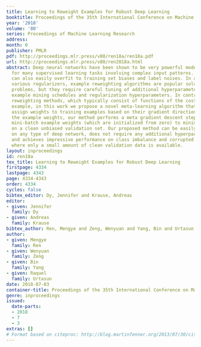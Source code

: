 ```yaml
---
title: Learning to Reweight Examples for Robust Deep Learning
booktitle: Proceedings of the 35th International Conference on Machine Learning
year: '2018'
volume: '80'
series: Proceedings of Machine Learning Research
address: 
month: 0
publisher: PMLR
pdf: http://proceedings.mlr.press/v80/ren18a/ren18a.pdf
url: http://proceedings.mlr.press/v80/ren2018a.html
abstract: Deep neural networks have been shown to be very powerful modeling tools
  for many supervised learning tasks involving complex input patterns. However, they
  can also easily overfit to training set biases and label noises. In addition to
  various regularizers, example reweighting algorithms are popular solutions to these
  problems, but they require careful tuning of additional hyperparameters, such as
  example mining schedules and regularization hyperparameters. In contrast to past
  reweighting methods, which typically consist of functions of the cost value of each
  example, in this work we propose a novel meta-learning algorithm that learns to
  assign weights to training examples based on their gradient directions. To determine
  the example weights, our method performs a meta gradient descent step on the current
  mini-batch example weights (which are initialized from zero) to minimize the loss
  on a clean unbiased validation set. Our proposed method can be easily implemented
  on any type of deep network, does not require any additional hyperparameter tuning,
  and achieves impressive performance on class imbalance and corrupted label problems
  where only a small amount of clean validation data is available.
layout: inproceedings
id: ren18a
tex_title: Learning to Reweight Examples for Robust Deep Learning
firstpage: 4334
lastpage: 4343
page: 4334-4343
order: 4334
cycles: false
bibtex_editor: Dy, Jennifer and Krause, Andreas
editor:
- given: Jennifer
  family: Dy
- given: Andreas
  family: Krause
bibtex_author: Ren, Mengye and Zeng, Wenyuan and Yang, Bin and Urtasun, Raquel
author:
- given: Mengye
  family: Ren
- given: Wenyuan
  family: Zeng
- given: Bin
  family: Yang
- given: Raquel
  family: Urtasun
date: 2018-07-03
container-title: Proceedings of the 35th International Conference on Machine Learning
genre: inproceedings
issued:
  date-parts:
  - 2018
  - 7
  - 3
extras: []
# Format based on citeproc: http://blog.martinfenner.org/2013/07/30/citeproc-yaml-for-bibliographies/
---
```

